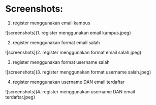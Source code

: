 # Screenshots:

1. register menggunakan email kampus

![screenshots](1. register menggunakan email kampus.jpeg)

2. register menggunakan format email salah

![screenshots](2. register menggunakan format email salah.jpeg)

3. register menggunakan format username salah

![screenshots](3. register menggunakan format username salah.jpeg)

4. register menggunakan username DAN email terdaftar

![screenshots](4. register menggunakan username DAN email terdaftar.jpeg)
